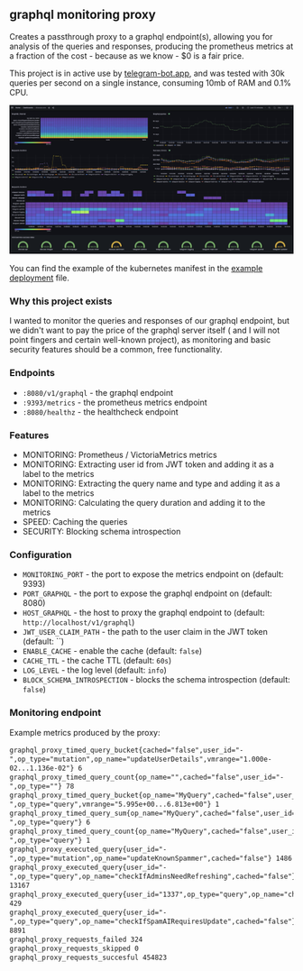 ## graphql monitoring proxy

Creates a passthrough proxy to a graphql endpoint(s), allowing you for analysis of the queries and responses, producing the prometheus metrics at a fraction of the cost - because as we know - $0 is a fair price.

This project is in active use by [telegram-bot.app](https://telegram-bot.app), and was tested with 30k queries per second on a single instance, consuming 10mb of RAM and 0.1% CPU.

![Example of monitoring dashboard](static/monitoring-at-glance.png?raw=true)

You can find the example of the kubernetes manifest in the [example deployment](static/kubernetes-deployment.yaml) file.

### Why this project exists

I wanted to monitor the queries and responses of our graphql endpoint, but we didn't want to pay the price of the graphql server itself ( and I will not point fingers and certain well-known project), as monitoring and basic security features should be a common, free functionality.

### Endpoints

* `:8080/v1/graphql` - the graphql endpoint
* `:9393/metrics` - the prometheus metrics endpoint
* `:8080/healthz` - the healthcheck endpoint

### Features

* MONITORING: Prometheus / VictoriaMetrics metrics
* MONITORING: Extracting user id from JWT token and adding it as a label to the metrics
* MONITORING: Extracting the query name and type and adding it as a label to the metrics
* MONITORING: Calculating the query duration and adding it to the metrics
* SPEED: Caching the queries
* SECURITY: Blocking schema introspection

### Configuration

* `MONITORING_PORT` - the port to expose the metrics endpoint on (default: 9393)
* `PORT_GRAPHQL` - the port to expose the graphql endpoint on (default: 8080)
* `HOST_GRAPHQL` - the host to proxy the graphql endpoint to (default: `http://localhost/v1/graphql`)
* `JWT_USER_CLAIM_PATH` - the path to the user claim in the JWT token (default: ``)
* `ENABLE_CACHE` - enable the cache (default: `false`)
* `CACHE_TTL` - the cache TTL (default: `60s`)
* `LOG_LEVEL` - the log level (default: `info`)
* `BLOCK_SCHEMA_INTROSPECTION` - blocks the schema introspection (default: `false`)

### Monitoring endpoint

Example metrics produced by the proxy:

```
graphql_proxy_timed_query_bucket{cached="false",user_id="-",op_type="mutation",op_name="updateUserDetails",vmrange="1.000e-02...1.136e-02"} 6
graphql_proxy_timed_query_count{op_name="",cached="false",user_id="-",op_type=""} 78
graphql_proxy_timed_query_bucket{op_name="MyQuery",cached="false",user_id="-",op_type="query",vmrange="5.995e+00...6.813e+00"} 1
graphql_proxy_timed_query_sum{op_name="MyQuery",cached="false",user_id="-",op_type="query"} 6
graphql_proxy_timed_query_count{op_name="MyQuery",cached="false",user_id="-",op_type="query"} 1
graphql_proxy_executed_query{user_id="-",op_type="mutation",op_name="updateKnownSpammer",cached="false"} 1486
graphql_proxy_executed_query{user_id="-",op_type="query",op_name="checkIfAdminsNeedRefreshing",cached="false"} 13167
graphql_proxy_executed_query{user_id="1337",op_type="query",op_name="checkIfKnownMedia",cached="false"} 429
graphql_proxy_executed_query{user_id="-",op_type="query",op_name="checkIfSpamAIRequiresUpdate",cached="false"} 8891
graphql_proxy_requests_failed 324
graphql_proxy_requests_skipped 0
graphql_proxy_requests_succesful 454823
```
